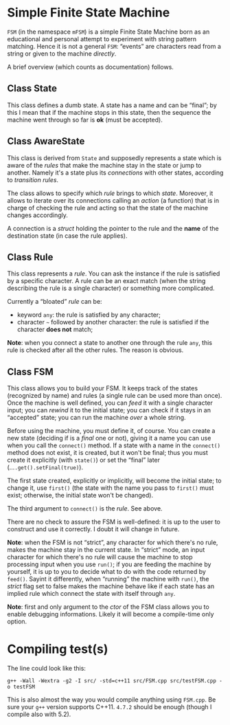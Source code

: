 Simple Finite State Machine
===========================

`FSM` (in the namespace `mFSM`) is a simple Finite State Machine born as an educational and personal attempt to experiment with string pattern matching. Hence it is not a general `FSM`: “events” are characters read from a string or given to the machine *directly*.

A brief overview (which counts as documentation) follows.


Class State
-----------

This class defines a dumb state. A state has a name and can be “final”; by this I mean that if the machine stops in this state, then the sequence the machine went through so far is **ok** (must be accepted).


Class AwareState
----------------

This class is derived from `State` and supposedly represents a state which is aware of the *rules* that make the machine stay in the state or jump to another. Namely it's a state plus its *connections* with other states, according to *transition rules*.

The class allows to specify which *rule* brings to which *state*. Moreover, it allows to iterate over its connections calling an *action* (a function) that is in charge of checking the rule and acting so that the state of the machine changes accordingly.

A connection is a *struct* holding the pointer to the rule and the **name** of the destination state (in case the rule applies).


Class Rule
----------

This class represents a *rule*. You can ask the instance if the rule is satisfied by a specific character. A rule can be an exact match (when the string describing the rule is a single character) or something more complicated.

Currently a “bloated” *rule* can be:

- keyword `any`: the rule is satisfied by any character;
- character `~` followed by another character: the rule is satisfied if the character **does not** match;

**Note**: when you connect a state to another one through the rule `any`, this rule is checked after all the other rules. The reason is obvious.


Class FSM
---------

This class allows you to build your FSM. It keeps track of the states (recognized by name) and rules (a single rule can be used more than once). Once the machine is well defined, you can *feed* it with a single character input; you can *rewind* it to the initial state; you can check if it stays in an “accepted” state; you can run the machine *over* a whole string.

Before using the machine, you must define it, of course. You can create a new state (deciding if is a *final* one or not), giving it a name you can use when you call the `connect()` method. If a state with a name in the `connect()` method does not exist, it is created, but it won't be final; thus you must create it explicitly (with `state()`) or set the “final” later (…`.get().setFinal(true)`).

The first state created, explicitly or implicitly, will become the initial state; to change it, use `first()` (the state with the name you pass to `first()` must exist; otherwise, the initial state won't be changed).

The third argument to `connect()` is the *rule*. See above.

There are no check to assure the FSM is well-defined: it is up to the user to construct and use it correctly. I doubt it will change in future.

**Note**: when the FSM is not “strict”, any character for which there's no rule, makes the machine stay in the current state. In “strict” mode, an input character for which there's no rule will cause the machine to stop processing input when you use `run()`; if you are feeding the machine by yourself, it is up to you to decide what to do with the code returned by `feed()`. Sayint it differently, when “running” the machine with `run()`, the *strict* flag set to false makes the machine behave like if each state has an implied rule which connect the state with itself through `any`.

**Note**: first and only argument to the *ctor* of the FSM class allows you to enable debugging informations. Likely it will become a compile-time only option.



Compiling test(s)
=================

The line could look like this:

    g++ -Wall -Wextra -g2 -I src/ -std=c++11 src/FSM.cpp src/testFSM.cpp -o testFSM

This is also almost the way you would compile anything using `FSM.cpp`. Be sure your `g++` version supports C++11. `4.7.2` should be enough (though I compile also with 5.2).


